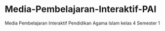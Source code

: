 # Media-Pembelajaran-Interaktif-PAI
Media Pembelajaran Interaktif Pendidikan Agama Islam kelas 4 Semester 1
